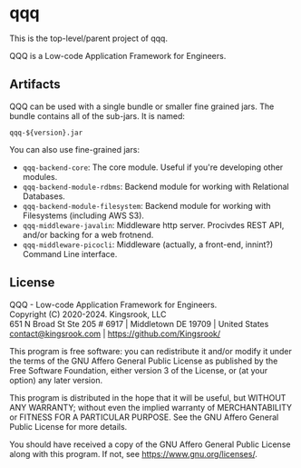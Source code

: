 # qqq

This is the top-level/parent project of qqq.

QQQ is a Low-code Application Framework for Engineers.

## Artifacts
QQQ can be used with a single bundle or smaller fine grained jars.
The bundle contains all of the sub-jars.  It is named:

```qqq-${version}.jar```

You can also use fine-grained jars:
- `qqq-backend-core`: The core module.  Useful if you're developing other modules.
- `qqq-backend-module-rdbms`: Backend module for working with Relational Databases.
- `qqq-backend-module-filesystem`: Backend module for working with Filesystems (including AWS S3).
- `qqq-middleware-javalin`: Middleware http server.  Procivdes REST API, and/or backing for a web frotnend.
- `qqq-middleware-picocli`: Middleware (actually, a front-end, innint?) Command Line interface.

## License
QQQ - Low-code Application Framework for Engineers. \
Copyright (C) 2020-2024.  Kingsrook, LLC \
651 N Broad St Ste 205 # 6917 | Middletown DE 19709 | United States \
contact@kingsrook.com | https://github.com/Kingsrook/

This program is free software: you can redistribute it and/or modify
it under the terms of the GNU Affero General Public License as
published by the Free Software Foundation, either version 3 of the
License, or (at your option) any later version.

This program is distributed in the hope that it will be useful,
but WITHOUT ANY WARRANTY; without even the implied warranty of
MERCHANTABILITY or FITNESS FOR A PARTICULAR PURPOSE.  See the
GNU Affero General Public License for more details.

You should have received a copy of the GNU Affero General Public License
along with this program.  If not, see <https://www.gnu.org/licenses/>.
